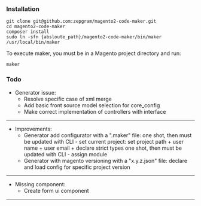 ### Installation

```shell
git clone git@github.com:zepgram/magento2-code-maker.git
cd magento2-code-maker
composer install
sudo ln -sfn {absloute_path}/magento2-code-maker/bin/maker /usr/local/bin/maker
```

To execute maker, you must be in a Magento project directory and run:
```
maker
```

### Todo
- Generator issue:
  - Resolve specific case of xml merge
  - Add basic front source model selection for core_config
  - Make correct implementation of controllers with interface

---

- Improvements:
  - Generator add configurator with a ".maker" file:
one shot, then must be updated with CLI - set current project: set project path + user name + user email + declare strict types
one shot, then must be updated with CLI - assign module
  - Generator with magento versioning with a "x.y.z.json" file: declare and load config for specific project version

---

- Missing component:
  - Create form ui component

---

